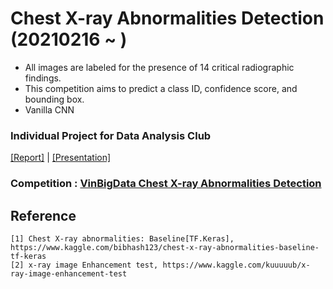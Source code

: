 # Chest X-ray Abnormalities Detection (20210216 ~ )
- All images are labeled for the presence of 14 critical radiographic findings. 
- This competition aims to predict a class ID, confidence score, and bounding box.
- Vanilla CNN

### Individual Project for Data Analysis Club
[[Report]](https://github.com/OH-Seoyoung/Chest_X-ray_Abnormalities_Detection/blob/master/Mid_report.pdf) | [[Presentation]]()

### Competition : [VinBigData Chest X-ray Abnormalities Detection](https://www.kaggle.com/bibhash123/chest-x-ray-abnormalities-baseline-tf-keras)

## Reference
```
[1] Chest X-ray abnormalities: Baseline[TF.Keras], https://www.kaggle.com/bibhash123/chest-x-ray-abnormalities-baseline-tf-keras
[2] x-ray image Enhancement test, https://www.kaggle.com/kuuuuub/x-ray-image-enhancement-test

```
